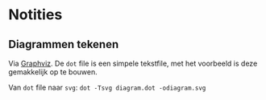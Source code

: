# Notities

## Diagrammen tekenen

Via [Graphviz](https://graphviz.org/Gallery/directed/datastruct.html). De `dot` file is een simpele tekstfile, met het voorbeeld is deze gemakkelijk op te bouwen.

Van `dot` file naar `svg`: `dot -Tsvg diagram.dot -odiagram.svg`
